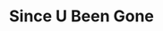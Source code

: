 ---
ee_id: '4266'
site: '1'
type: '2'
long_id: 2015-047 Since U Been Gone
url: 2015-047-since-u-been-gone
year: '2015'
medium: iHome iP76 LED Color Changing Tower Stereo Speaker, Apple iPod Classic, MP3s
commission:
add_credit:
dims: 36 x 5 x 5 inches
pitch: OH yah, this was actually just playing the Shania Twain CD, the woman in me.
  ;-)
ps:
live_url:
related: "[4240] [2013-197-since-u-been-gone-music-for-stereos] 2013-197 Since U Been
  Gone / Music For Stereos"
title: Since U Been Gone
youtube:
imgs: since-u-been-gone-2015-047-install-database-gamec-MZ.jpg
subheading:
year2: '2015'
download:
add_credits:
related_code:
! '':
layout: things-i-made
---